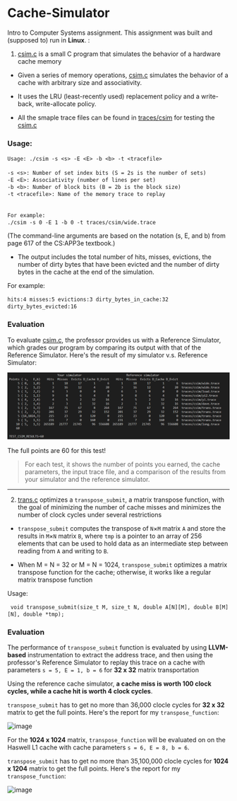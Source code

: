 # Cache-Simulator
Intro to Computer Systems assignment. This assignment was built and (supposed to) run in **Linux**.  :

1. [csim.c](csim.c) is a small C program that simulates the behavior of a hardware cache memory


*  Given a series of memory operations, [csim.c](csim.c) simulates the behavior of a cache with arbitrary size and associativity. 



*  It uses the LRU (least-recently used) replacement policy and a write-back, write-allocate policy.

* All the smaple trace files can be found in [traces/csim](traces/csim) for testing the [csim.c](csim.c)


### Usage:


```
Usage: ./csim -s <s> -E <E> -b <b> -t <tracefile>

-s <s>: Number of set index bits (S = 2s is the number of sets) 
-E <E>: Associativity (number of lines per set) 
-b <b>: Number of block bits (B = 2b is the block size) 
-t <tracefile>: Name of the memory trace to replay


For example:
./csim -s 0 -E 1 -b 0 -t traces/csim/wide.trace
```
(The command-line arguments are based on the notation (s, E, and b) from page 617 of the CS:APP3e textbook.)

* The output includes the total number of hits, misses, evictions, the number of dirty bytes that have been evicted and the number of dirty bytes in the cache at the end of the simulation.

For example:

```
hits:4 misses:5 evictions:3 dirty_bytes_in_cache:32 dirty_bytes_evicted:16
```
### Evaluation
To evaluate [csim.c](csim.c), the professor provides us with a Reference Simulator, which grades our program by comparing its output with that of the Reference Simulator. Here's the result of my simulator v.s. Reference Simulator:
<p>
 <img src="Evaluation.png" />
</p>
The full points are 60 for this test!

> For each test, it shows the number of points you earned, the cache parameters, the input trace file, and a comparison of the results from your simulator and the reference simulator.



---
2. [trans.c](trans.c) optimizes a `transpose_submit`, a matrix transpose function, with the goal of minimizing the number of cache misses and minimizes the number of clock cycles under several restrictions

* `transpose_submit` computes the transpose of `N`×`M` matrix `A` and store the results in `M`×`N` matrix `B`, where `tmp` is a pointer to an array of 256 elements that can be used to hold data as an intermediate step between reading from `A` and writing to `B`.



* When M = N = 32 or M = N = 1024, `transpose_submit` optimizes a matrix transpose function for the cache; otherwise, it works like a regular matrix transpose function



Usage:


```
 void transpose_submit(size_t M, size_t N, double A[N][M], double B[M][N], double *tmp);
```
### Evaluation
The performance of `transpose_submit` function is evaluated by
using **LLVM-based** instrumentation to extract the address trace, and then using the professor's Reference Simulator to replay this trace on a cache with parameters 
```s = 5, E = 1, b = 6``` for **32 x 32** matrix transportation

Using the reference cache simulator, **a cache miss is worth 100 clock cycles, while a cache hit is worth 4 clock cycles**.


`transpose_submit` has to get no more than 36,000 clocle cycles for **32 x 32** matrix to get the full points. Here's the report for my `transpose_function`:


![image](https://user-images.githubusercontent.com/84282744/187273418-a073490f-9923-4612-9a4a-36150812deea.png)


For the **1024 x 1024** matrix, `transpose_function` will be evaluated on on the Haswell L1 cache with cache parameters ```s = 6, E = 8, b = 6```.  

`transpose_submit` has to get no more than 35,100,000 clocle cycles for **1024 x 1204** matrix to get the full points. Here's the report for my `transpose_function`:


![image](https://user-images.githubusercontent.com/84282744/187274550-27b964e1-c6d9-4f63-b8f2-be89e0199ea7.png)







